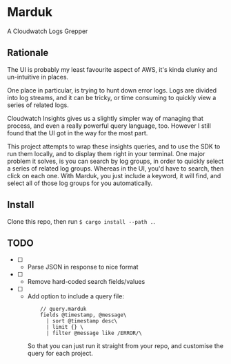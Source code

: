 # Marduk

A Cloudwatch Logs Grepper

## Rationale
The UI is probably my least favourite aspect of AWS, it's kinda clunky and un-intuitive in places.

One place in particular, is trying to hunt down error logs. Logs are divided into log streams, and it can be tricky, or time consuming to quickly view a series of related logs.

Cloudwatch Insights gives us a slightly simpler way of managing that process, and even a really powerful query language, too. However I still found that the UI got in the way for the most part.

This project attempts to wrap these insights queries, and to use the SDK to run them locally, and to display them right in your terminal. One major problem it solves, is you can search by log groups, in order to quickly select a series of related log groups. Whereas in the UI, you'd have to search, then click on each one. With Marduk, you just include a keyword, it will find, and select all of those log groups for you automatically.

## Install
Clone this repo, then run `$ cargo install --path .`.

## TODO
- [ ] - Parse JSON in response to nice format
- [ ] - Remove hard-coded search fields/values
- [ ] - Add option to include a query file:
    ```
        // query.marduk
        fields @timestamp, @message\
          | sort @timestamp desc\
          | limit {} \
          | filter @message like /ERROR/\
    ``` 
    So that you can just run it straight from your repo, and customise the query for each project.